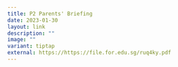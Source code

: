 ```yaml
---
title: P2 Parents' Briefing
date: 2023-01-30
layout: link
description: ""
image: ""
variant: tiptap
external: https://https://file.for.edu.sg/ruq4ky.pdf
---
```

